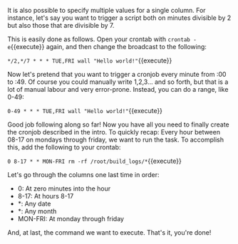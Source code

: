It is also possible to specify multiple values for a single column. For instance, let's say you want to trigger a script both on minutes divisible by 2 but also those that are divisible by 7.

This is easily done as follows. Open your crontab with ``crontab -e``{{execute}} again, and then change the broadcast to the following:

`*/2,*/7 * * * TUE,FRI wall "Hello world!"`{{execute}} 

Now let's pretend that you want to trigger a cronjob every minute from :00 to :49. Of course you could manually write 1,2,3... and so forth, but that is a lot of manual labour and very error-prone. Instead, you can do a range, like 0-49:

`0-49 * * * TUE,FRI wall "Hello world!"`{{execute}}

Good job following along so far! Now you have all you need to finally create the cronjob described in the intro. To quickly recap: Every hour between 08-17 on mondays through friday, we want to run the task. To accomplish this, add the following to your crontab:

`0 8-17 * * MON-FRI rm -rf /root/build_logs/*`{{execute}}

Let's go through the columns one last time in order:
* 0: At zero minutes into the hour
* 8-17: At hours 8-17
* \*: Any date
* \*: Any month
* MON-FRI: At monday through friday

And, at last, the command we want to execute. That's it, you're done!
